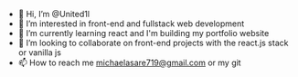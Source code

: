 - 👋 Hi, I’m @United1l
- 👀 I’m interested in front-end and fullstack web development
- 🌱 I’m currently learning react and I'm building my portfolio website
- 💞️ I’m looking to collaborate on front-end projects with the react.js stack or vanilla js
- 📫 How to reach me michaelasare719@gmail.com or my git

<!---
United1l/United1l is a ✨ special ✨ repository because its `README.md` (this file) appears on your GitHub profile.
You can click the Preview link to take a look at your changes.
--->
